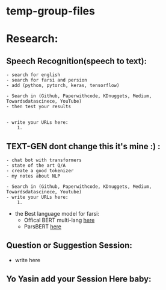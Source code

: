 # temp-group-files

# Research:
## Speech Recognition(speech to text):
    - search for english
    - search for farsi and persion
    - add (python, pytorch, keras, tensorflow)

    - Search in (Github, Paperwithcode, KDnuggets, Medium, Towardsdatascinece, YouTube)
    - then test your results


    - write your URLs here:
        1.
        

## TEXT-GEN dont change this it's mine :) :
    - chat bot with transformers
    - state of the art Q/A
    - create a good tokenizer
    - my notes about NLP
    
    - Search in (Github, Paperwithcode, KDnuggets, Medium, Towardsdatascinece, Youtube)
    - write your URLs here:
        1.
        
 - the Best language model for farsi:
    * Offical BERT multi-lang [here](https://github.com/google-research/bert/blob/master/multilingual.md)
    * ParsBERT [here](https://github.com/hooshvare/parsbert)
       
        


## Question or Suggestion Session:
   - write here
   
   
   
## Yo Yasin add your Session Here baby:

